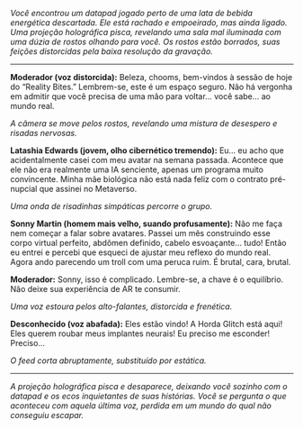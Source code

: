 _Você encontrou um datapad jogado perto de uma lata de bebida energética descartada. Ele está rachado e empoeirado, mas ainda ligado. Uma projeção holográfica pisca, revelando uma sala mal iluminada com uma dúzia de rostos olhando para você. Os rostos estão borrados, suas feições distorcidas pela baixa resolução da gravação._

---

**Moderador (voz distorcida):** Beleza, chooms, bem-vindos à sessão de hoje do “Reality Bites.” Lembrem-se, este é um espaço seguro. Não há vergonha em admitir que você precisa de uma mão para voltar… você sabe… ao mundo real.

_A câmera se move pelos rostos, revelando uma mistura de desespero e risadas nervosas._

**Latashia Edwards (jovem, olho cibernético tremendo):** Eu… eu acho que acidentalmente casei com meu avatar na semana passada. Acontece que ele não era realmente uma IA senciente, apenas um programa muito convincente. Minha mãe biológica não está nada feliz com o contrato pré-nupcial que assinei no Metaverso.

_Uma onda de risadinhas simpáticas percorre o grupo._

**Sonny Martin (homem mais velho, suando profusamente):** Não me faça nem começar a falar sobre avatares. Passei um mês construindo esse corpo virtual perfeito, abdômen definido, cabelo esvoaçante… tudo! Então eu entrei e percebi que esqueci de ajustar meu reflexo do mundo real. Agora ando parecendo um troll com uma peruca ruim. É brutal, cara, brutal.

**Moderador:** Sonny, isso é complicado. Lembre-se, a chave é o equilíbrio. Não deixe sua experiência de AR te consumir.

_Uma voz estoura pelos alto-falantes, distorcida e frenética._

**Desconhecido (voz abafada):** Eles estão vindo! A Horda Glitch está aqui! Eles querem roubar meus implantes neurais! Eu preciso me esconder! Preciso…

_O feed corta abruptamente, substituído por estática._

---

_A projeção holográfica pisca e desaparece, deixando você sozinho com o datapad e os ecos inquietantes de suas histórias. Você se pergunta o que aconteceu com aquela última voz, perdida em um mundo do qual não conseguiu escapar._
